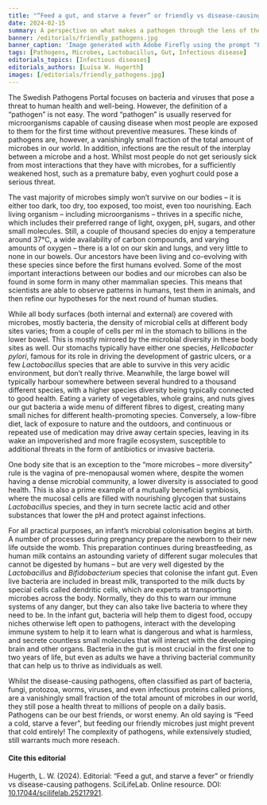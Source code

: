 ```yaml
---
title: "“Feed a gut, and starve a fever” or friendly vs disease-causing pathogens"
date: 2024-02-15
summary: A perspective on what makes a pathogen through the lens of the microbes in our bodies and how we, as hosts, interact with them.
banner: /editorials/friendly_pathogens.jpg
banner_caption: 'Image generated with Adobe Firefly using the prompt "Friendly microorganisms that help us to digest food".'
tags: [Pathogens, Microbes, Lactobacillus, Gut, Infectious disease]
editorials_topics: [Infectious diseases]
editorials_authors: [Luisa W. Hugerth]
images: [/editorials/friendly_pathogens.jpg]
---
```


The Swedish Pathogens Portal focuses on bacteria and viruses that pose a threat to human health and well-being. However, the definition of a “pathogen” is not easy. The word “pathogen” is usually reserved for microorganisms capable of causing disease when most people are exposed to them for the first time without preventive measures. These kinds of pathogens are, however, a vanishingly small fraction of the total amount of microbes in our world. In addition, infections are the result of the interplay between a microbe and a host. Whilst most people do not get seriously sick from most interactions that they have with microbes, for a sufficiently weakened host, such as a premature baby, even yoghurt could pose a serious threat.

The vast majority of microbes simply won’t survive on our bodies – it is either too dark, too dry, too exposed, too moist, even too nourishing. Each living organism – including microorganisms – thrives in a specific niche, which includes their preferred range of light, oxygen, pH, sugars, and other small molecules. Still, a couple of thousand species do enjoy a temperature around 37°C, a wide availability of carbon compounds, and varying amounts of oxygen – there is a lot on our skin and lungs, and very little to none in our bowels. Our ancestors have been living and co-evolving with these species since before the first humans evolved. Some of the most important interactions between our bodies and our microbes can also be found in some form in many other mammalian species. This means that scientists are able to observe patterns in humans, test them in animals, and then refine our hypotheses for the next round of human studies.

While all body surfaces (both internal and external) are covered with microbes, mostly bacteria, the density of microbial cells at different body sites varies; from a couple of cells per ml in the stomach to billions in the lower bowel. This is mostly mirrored by the microbial diversity in these body sites as well. Our stomachs typically have either one species, _Helicobacter pylori_, famous for its role in driving the development of gastric ulcers, or a few _Lactobacillus_ species that are able to survive in this very acidic environment, but don’t really thrive. Meanwhile, the large bowel will typically harbour somewhere between several hundred to a thousand different species, with a higher species diversity being typically connected to good health. Eating a variety of vegetables, whole grains, and nuts gives our gut bacteria a wide menu of different fibres to digest, creating many small niches for different health-promoting species. Conversely, a low-fibre diet, lack of exposure to nature and the outdoors, and continuous or repeated use of medication may drive away certain species, leaving in its wake an impoverished and more fragile ecosystem, susceptible to additional threats in the form of antibiotics or invasive bacteria.

One body site that is an exception to the “more microbes – more diversity” rule is the vagina of pre-menopausal women where, despite the women having a dense microbial community, a lower diversity is associated to good health. This is also a prime example of a mutually beneficial symbiosis, where the mucosal cells are filled with nourishing glycogen that sustains _Lactobacillus_ species, and they in turn secrete lactic acid and other substances that lower the pH and protect against infections.

For all practical purposes, an infant’s microbial colonisation begins at birth. A number of processes during pregnancy prepare the newborn to their new life outside the womb. This preparation continues during breastfeeding, as human milk contains an astounding variety of different sugar molecules that cannot be digested by humans – but are very well digested by the _Lactobacillus_ and _Bifidobacterium_ species that colonise the infant gut. Even live bacteria are included in breast milk, transported to the milk ducts by special cells called dendritic cells, which are experts at transporting microbes across the body. Normally, they do this to warn our immune systems of any danger, but they can also take live bacteria to where they need to be. In the infant gut, bacteria will help them to digest food, occupy niches otherwise left open to pathogens, interact with the developing immune system to help it to learn what is dangerous and what is harmless, and secrete countless small molecules that will interact with the developing brain and other organs. Bacteria in the gut is most crucial in the first one to two years of life, but even as adults we have a thriving bacterial community that can help us to thrive as individuals as well.

Whilst the disease-causing pathogens, often classified as part of bacteria, fungi, protozoa, worms, viruses, and even infectious proteins called prions, are a vanishingly small fraction of the total amount of microbes in our world, they still pose a health threat to millions of people on a daily basis. Pathogens can be our best friends, or worst enemy. An old saying is “Feed a cold, starve a fever", but feeding our friendly microbes just might prevent that cold entirely! The complexity of pathogens, while extensively studied, still warrants much more reseach.

#### Cite this editorial

Hugerth, L. W. (2024). Editorial: “Feed a gut, and starve a fever” or friendly vs disease-causing pathogens. SciLifeLab. Online resource. DOI: [10.17044/scilifelab.25217921](https://doi.org/10.17044/scilifelab.25217921).
